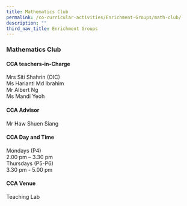 ```yaml
---
title: Mathematics Club
permalink: /co-curricular-activities/Enrichment-Groups/math-club/
description: ""
third_nav_title: Enrichment Groups
---
```

### **Mathematics Club**

#### **CCA teachers-in-Charge**
Mrs Siti Shahrin (OIC) <br>
Ms Harianti Md Ibrahim <br>
Mr Albert Ng<br>
Ms Mandi Yeoh

#### **CCA Advisor**
Mr Haw Shuen Siang

#### **CCA Day and Time**
Mondays (P4) <br>
2.00 pm – 3.30 pm <br>
Thursdays (P5-P6) <br>
3.30 pm - 5.00 pm

#### **CCA Venue**
Teaching Lab